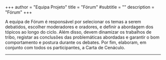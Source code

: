 +++
author = "Equipa Projeto"
title = "Fórum"
#subtitle = "<!--Conhece a Catarina e o Margarida!-->"
description = "Fórum"
+++

A equipa de Fórum é responsável por selecionar os temas a serem debatidos, escolher moderadores e oradores, e definir a abordagem dos tópicos ao longo do ciclo. Além disso, devem dinamizar os trabalhos de tribo, registar as conclusões das problemáticas abordadas e garantir o bom comportamento e postura durante os debates. Por fim, elaboram, em conjunto com todos os participantes, a Carta de Cenáculo.

---

<!--more-->

<!--{{< figure src="/img/equipa-projeto/torres.jpg" height="300px" width="300px" class="wrap-left">}}
​​​  
Olá Camis, espero que estejam super entusiasmados para mais um Cenáculo! Sou a **Catarina Torres** do agrupamento 541 - Pio XII e sou escuteira desde 2012. 
A personagem do Panda do Kung Fu que sinto que me é mais próxima é a Mestre _Tigresa_, muito desconfiada ao início, mas que aos poucos se abre ao Po, nunca deixando de lado a sua precisão (ainda que exagerando um pouco na força de vez em quando ahahah)
Deste Cenáculo espero ajudar a trazer ao de cima a voz e a crítica de todos os elementos do nosso clã de núcleo para a construção de uma Carta de Cenáculo coesa e clara.
Let's Go?


---

{{< figure src="/img/equipa-projeto/margarida.jpg" height="300px" width="300px" class="wrap-right" >}}
​  
Alô malta, sou a **Margarida** do 63. Entrei nos escuteiros há mais ou menos 10 anos.
Identifico-me mais com o _Louva_ porque tal como ele era uma pessoa extremamente impaciente (ainda sou um pouco), até aprender que o nosso ouro está na paciência. Também somos os dois muito rápidos, Kachow! 
Espero fazer deste Cenáculo um momento mudança para os elementos. Não esquecendo nunca a frase “o sucesso desta atividade depende de nós”!-->

​
